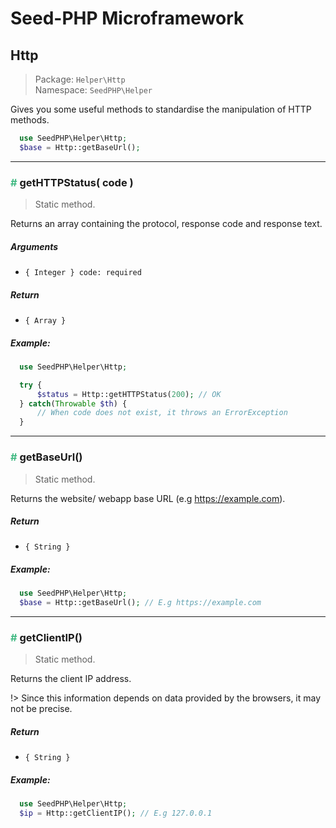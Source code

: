 # Seed-PHP Microframework

## Http

>Package: `Helper\Http` <br >
>Namespace: `SeedPHP\Helper`

Gives you some useful methods to standardise the manipulation of HTTP methods.

```php
  use SeedPHP\Helper\Http;
  $base = Http::getBaseUrl();
```

---

### <span style="color: #42b983;">#</span> getHTTPStatus( code )

> Static method.

Returns an array containing the protocol, response code and response text.

##### Arguments

- `{ Integer } code: required`

##### Return

- `{ Array }`

##### Example:

```php
  use SeedPHP\Helper\Http;

  try {
      $status = Http::getHTTPStatus(200); // OK
  } catch(Throwable $th) {
      // When code does not exist, it throws an ErrorException
  }
```

---

### <span style="color: #42b983;">#</span> getBaseUrl()

> Static method.

Returns the website/ webapp base URL (e.g https://example.com).

##### Return

- `{ String }`

##### Example:

```php
  use SeedPHP\Helper\Http;
  $base = Http::getBaseUrl(); // E.g https://example.com
```

---

### <span style="color: #42b983;">#</span> getClientIP()

> Static method.

Returns the client IP address.

!> Since this information depends on data provided by the browsers, it may not be precise.

##### Return

- `{ String }`

##### Example:

```php
  use SeedPHP\Helper\Http;
  $ip = Http::getClientIP(); // E.g 127.0.0.1
```
